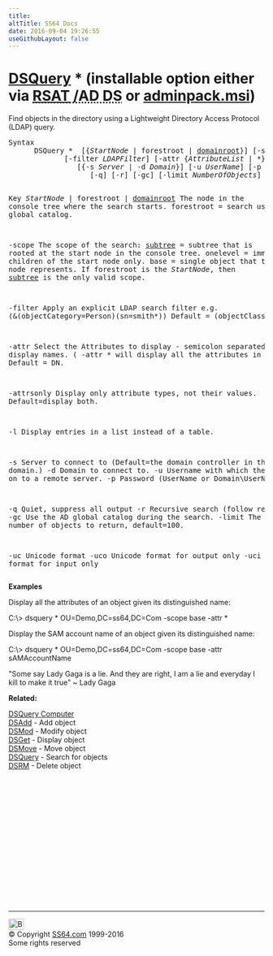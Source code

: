 ```yaml
---
title:
altTitle: SS64 Docs
date: 2016-09-04 19:26:55
useGithubLayout: false
---
```

<!-- #BeginLibraryItem "/Library/head_nt.lbi" --><!-- #EndLibraryItem --><h1><a href="dsquery.html">DSQuery</a> *    (installable option either via <abbr title="Remote Server Administrative Tools / Active Directory Domain Services"><a href="../links/windows.html">RSAT</a> /AD DS</abbr> or <a href="../links/windows.html">adminpack.msi</a>)</h1>
<p>Find objects in the directory using a Lightweight Directory Access Protocol (LDAP) query.</p>
<pre>Syntax
      DSQuery *  [{<i>StartNode</i> | forestroot | <u>domainroot</u>}] [-scope {subtree | onelevel | base}]
             [-filter <i>LDAPFilter</i>] [-attr {<i>AttributeList</i> | *}] [-attrsonly] [-l]
                [{-s <i>Server</i> | -d <i>Domain</i>}] [-u <i>UserName</i>] [-p {<i>Password</i> | *}]
                   [-q] [-r] [-gc] [-limit <i>NumberOfObjects</i>]  [{-uc | -uco | -uci}]

Key
   <i>StartNode</i> | forestroot | <u>domainroot</u>  The node in the console tree where the search starts.
                                        forestroot = search using the global catalog.

   -scope   The scope of the search:
               <u>subtree</u>  = subtree that is rooted at the start node in the console tree.
               onelevel = immediate children of the start node only.
               base     = single object that the start node represents.
            If forestroot is the <i>StartNode</i>, then <u>subtree</u> is the only valid scope.

   -filter  Apply an explicit LDAP search filter  e.g. (&amp;(objectCategory=Person)(sn=smith*))
            Default = (objectClass=*)

   -attr    Select the Attributes to display - semicolon separated LDAP display names.
            ( -attr * will display all the attributes in a list.)
            Default <i>=</i> DN.

 -attrsonly Display only attribute types, not their values. Default=display both.

   -l       Display entries in a list instead of a table.
 
   -s       Server to connect to (Default=the domain controller in the logon domain.)
   -d       Domain to connect to.
   -u       Username with which the user logs on to a remote server. 
   -p       Password     (UserName or Domain\UserName or Username@domain.com)

   -q       Quiet, suppress all output
   -r       Recursive search (follow referrals)
   -gc      Use the AD global catalog during the search.
   -limit   The maximum number of objects to return, default=100.

   -uc      Unicode format
   -uco     Unicode format for output only
   -uci     Unicode format for input only</pre>
<p><b>Examples</b></p>
<p>Display  all the attributes of an object given its distinguished name:</p>
<p class="code">C:\&gt; dsquery * OU=Demo,DC=ss64,DC=Com -scope base -attr *</p>
<p>Display the SAM account name of an object given its distinguished name:</p>
<p class="code">C:\&gt; dsquery * OU=Demo,DC=ss64,DC=Com -scope base -attr sAMAccountName</p>
<p class="quote"> "Some say Lady Gaga is a lie. And they are right, I am a lie and everyday I kill to make it true" ~ Lady Gaga</p>
<p><b>Related:</b></p>
<p><a href="dsquery-computer.html">DSQuery Computer</a><br>
<a href="dsadd.html">DSAdd</a> - Add object<br>
<a href="dsmod.html">DSMod</a> - Modify object<br>
<a href="dsget.html">DSGet</a> - Display object <br>
<a href="dsmove.html">DSMove</a> - Move object<br>
<a href="dsquery.html">DSQuery</a> - Search for objects <br>
<a href="dsrm.html">DSRM</a> - Delete object</p><!-- #BeginLibraryItem "/Library/foot_nt.lbi" --><p>
<!-- windows300 -->
<ins class="adsbygoogle" style="display:inline-block;width:300px;height:250px" data-ad-client="ca-pub-6140977852749469" data-ad-slot="7649547908"></ins>
<script>
(adsbygoogle = window.adsbygoogle || []).push({});
</script></p>
<hr>
<div id="bl" class="footer"><a href="dsquery-ldap.html#"><img src="../images/top.png" width="30" height="22" alt="Back to the Top"></a></div>
<div id="br" class="footer, tagline">© Copyright <a href="../index.html">SS64.com</a> 1999-2016<br>
Some rights reserved</div><!-- #EndLibraryItem -->

